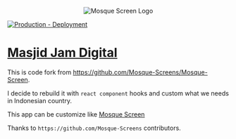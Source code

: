<p align="center">
  <img src="https://github.com/Mosque-Screens/Mosque-Screen/raw/master/branding/logo-full.png" alt="Mosque Screen Logo" />
</p>

[![Production - Deployment](https://github.com/haifahrul/masjid-jam-digital/actions/workflows/prod.yml/badge.svg?branch=main)](https://github.com/haifahrul/masjid-jam-digital/actions/workflows/prod.yml) 

# [Masjid Jam Digital](https://masjid-al-suwardi.afsyah.com)

This is code fork from https://github.com/Mosque-Screens/Mosque-Screen. 

I decide to rebuild it with `react component` hooks and custom what we needs in Indonesian country.

This app can be customize like [Mosque Screen](https://github.com/Mosque-Screens/Mosque-Screen)

Thanks to `https://github.com/Mosque-Screens` contributors.
